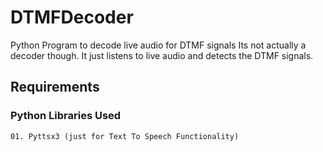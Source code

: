 # DTMFDecoder

Python Program to decode live audio for DTMF signals
Its not actually a decoder though. It just listens to live audio and detects the DTMF signals.

## Requirements

### Python Libraries Used

    01. Pyttsx3 (just for Text To Speech Functionality)
